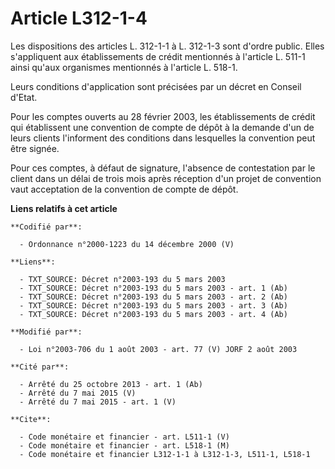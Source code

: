 # Article L312-1-4

Les dispositions des articles L. 312-1-1 à L. 312-1-3 sont d'ordre public. Elles s'appliquent aux établissements de crédit
mentionnés à l'article L. 511-1 ainsi qu'aux organismes mentionnés à l'article L. 518-1.

Leurs conditions d'application sont précisées par un décret en Conseil d'Etat.

Pour les comptes ouverts au 28 février 2003, les établissements de crédit qui établissent une convention de compte de dépôt à
la demande d'un de leurs clients l'informent des conditions dans lesquelles la convention peut être signée.

Pour ces comptes, à défaut de signature, l'absence de contestation par le client dans un délai de trois mois après réception
d'un projet de convention vaut acceptation de la convention de compte de dépôt.

**Liens relatifs à cet article**

	**Codifié par**:

	  - Ordonnance n°2000-1223 du 14 décembre 2000 (V)

	**Liens**:

	  - TXT_SOURCE: Décret n°2003-193 du 5 mars 2003
	  - TXT_SOURCE: Décret n°2003-193 du 5 mars 2003 - art. 1 (Ab)
	  - TXT_SOURCE: Décret n°2003-193 du 5 mars 2003 - art. 2 (Ab)
	  - TXT_SOURCE: Décret n°2003-193 du 5 mars 2003 - art. 3 (Ab)
	  - TXT_SOURCE: Décret n°2003-193 du 5 mars 2003 - art. 4 (Ab)

	**Modifié par**:

	  - Loi n°2003-706 du 1 août 2003 - art. 77 (V) JORF 2 août 2003

	**Cité par**:

	  - Arrêté du 25 octobre 2013 - art. 1 (Ab)
	  - Arrêté du 7 mai 2015 (V)
	  - Arrêté du 7 mai 2015 - art. 1 (V)

	**Cite**:

	  - Code monétaire et financier - art. L511-1 (V)
	  - Code monétaire et financier - art. L518-1 (M)
	  - Code monétaire et financier L312-1-1 à L312-1-3, L511-1, L518-1
